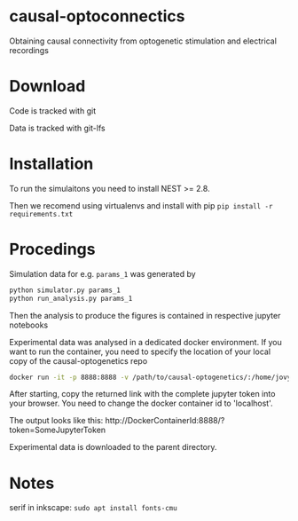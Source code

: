 # causal-optoconnectics
Obtaining causal connectivity from optogenetic stimulation and electrical recordings

# Download
Code is tracked with git

Data is tracked with git-lfs

# Installation
To run the simulaitons you need to install NEST >= 2.8.

Then we recomend using virtualenvs and install with pip
```pip install -r requirements.txt```

# Procedings
Simulation data for e.g. `params_1` was generated by
```bash
python simulator.py params_1
python run_analysis.py params_1
```
Then the analysis to produce the figures is contained in respective jupyter notebooks

Experimental data was analysed in a dedicated docker environment.
If you want to run the container, you need to specify the location of your local copy of the causal-optogenetics repo
```bash
docker run -it -p 8888:8888 -v /path/to/causal-optogenetics/:/home/jovyan/work/instrumentalVariable/causal_optogenetics tristanstoeber/instrumentalvariable jupyter notebook --ip 0.0.0.0 --no-browser --allow-root
```
After starting, copy the returned link with the complete jupyter token into your browser.
You need to change the docker container id to 'localhost'.

The output looks like this:
http://DockerContainerId:8888/?token=SomeJupyterToken

Experimental data is downloaded to the parent directory.


# Notes
serif in inkscape:
`sudo apt install fonts-cmu`
